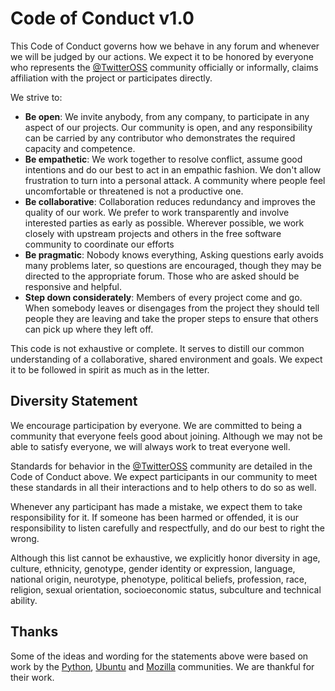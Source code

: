 # Code of Conduct v1.0

This Code of Conduct governs how we behave in any forum and whenever we will be judged by our actions. We expect it to be honored by everyone who represents the [@TwitterOSS](https://twitter.com/twitteross) community officially or informally, claims affiliation with the project or participates directly.

We strive to:

* **Be open**: We invite anybody, from any company, to participate in any aspect of our projects. Our community is open, and any responsibility can be carried by any contributor who demonstrates the required capacity and competence.
* **Be empathetic**: We work together to resolve conflict, assume good intentions and do our best to act in an empathic fashion. We don't allow frustration to turn into a personal attack. A community where people feel uncomfortable or threatened is not a productive one.
* **Be collaborative**: Collaboration reduces redundancy and improves the quality of our work. We prefer to work transparently and involve interested parties as early as possible. Wherever possible, we work closely with upstream projects and others in the free software community to coordinate our efforts
* **Be pragmatic**: Nobody knows everything, Asking questions early avoids many problems later, so questions are encouraged, though they may be directed to the appropriate forum. Those who are asked should be responsive and helpful.
* **Step down considerately**: Members of every project come and go. When somebody leaves or disengages from the project they should tell people they are leaving and take the proper steps to ensure that others can pick up where they left off.

This code is not exhaustive or complete. It serves to distill our common understanding of a collaborative, shared environment and goals. We expect it to be followed in spirit as much as in the letter.

## Diversity Statement

We encourage participation by everyone. We are committed to being a community that everyone feels good about joining. Although we may not be able to satisfy everyone, we will always work to treat everyone well.

Standards for behavior in the [@TwitterOSS](https://twitter.com/twitteross) community are detailed in the Code of Conduct above. We expect participants in our community to meet these standards in all their interactions and to help others to do so as well.

Whenever any participant has made a mistake, we expect them to take responsibility for it. If someone has been harmed or offended, it is our responsibility to listen carefully and respectfully, and do our best to right the wrong.

Although this list cannot be exhaustive, we explicitly honor diversity in age, culture, ethnicity, genotype, gender identity or expression, language, national origin, neurotype, phenotype, political beliefs, profession, race, religion, sexual orientation, socioeconomic status, subculture and technical ability.

## Thanks

Some of the ideas and wording for the statements above were based on work by the [Python](http://www.python.org/community/diversity), [Ubuntu](http://www.ubuntu.com/about/about-ubuntu/conduct) and [Mozilla](https://wiki.mozilla.org/Code_of_Conduct/Draft) communities. We are thankful for their work.


